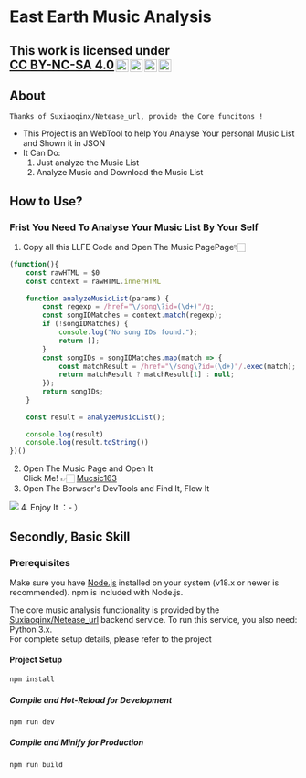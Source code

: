# East Earth Music Analysis

## <p xmlns:cc="http://creativecommons.org/ns#" >This work is licensed under <a href="https://creativecommons.org/licenses/by-nc-sa/4.0/?ref=chooser-v1" target="_blank" rel="license noopener noreferrer" style="display:inline-block;">CC BY-NC-SA 4.0<img style="height:22px!important;margin-left:3px;vertical-align:text-bottom;" src="https://mirrors.creativecommons.org/presskit/icons/cc.svg?ref=chooser-v1" alt=""><img style="height:22px!important;margin-left:3px;vertical-align:text-bottom;" src="https://mirrors.creativecommons.org/presskit/icons/by.svg?ref=chooser-v1" alt=""><img style="height:22px!important;margin-left:3px;vertical-align:text-bottom;" src="https://mirrors.creativecommons.org/presskit/icons/nc.svg?ref=chooser-v1" alt=""><img style="height:22px!important;margin-left:3px;vertical-align:text-bottom;" src="https://mirrors.creativecommons.org/presskit/icons/sa.svg?ref=chooser-v1" alt=""></a></p>


## About
    Thanks of Suxiaoqinx/Netease_url, provide the Core funcitons !  


- This Project is an WebTool to help You Analyse Your personal Music List  
and Shown it in JSON
- It Can Do:
    1. Just analyze the Music List
    2. Analyze Music and Download the Music List

## How to Use?

### Frist You Need To Analyse Your Music List By Your Self
1. Copy all this LLFE Code and Open The Music PagePage👇🏻  

```javascript
(function(){
    const rawHTML = $0
    const context = rawHTML.innerHTML
    
    function analyzeMusicList(params) {
        const regexp = /href="\/song\?id=(\d+)"/g;
        const songIDMatches = context.match(regexp);
        if (!songIDMatches) {
            console.log("No song IDs found.");
            return [];
        }
        const songIDs = songIDMatches.map(match => {
            const matchResult = /href="\/song\?id=(\d+)"/.exec(match);
            return matchResult ? matchResult[1] : null;
        });
        return songIDs;
    }
    
    const result = analyzeMusicList();
    
    console.log(result)
    console.log(result.toString())
})()
```  

2. Open The Music Page and Open It  
    Click Me! 👉🏻 [Mucsic163](https://music.163.com/#/my/)
3. Open The Borwser's DevTools and Find It, Flow It
<img src="./web.JPG">
4. Enjoy It ：- ）

## Secondly, Basic Skill


### Prerequisites

Make sure you have [Node.js](https://nodejs.org/) installed on your system (v18.x or newer is recommended). npm is included with Node.js.  

The core music analysis functionality is provided by the [Suxiaoqinx/Netease_url](https://github.com/Suxiaoqinx/Netease_url) backend service. To run this service, you also need: Python 3.x.  
For complete setup details, please refer to the project



#### Project Setup

```sh
npm install
```

##### Compile and Hot-Reload for Development

```sh
npm run dev
```

##### Compile and Minify for Production

```sh
npm run build
```

